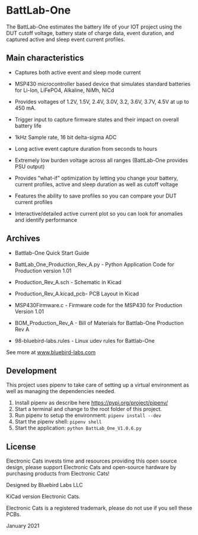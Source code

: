 # BattLab-One
The BattLab-One estimates the battery life of your IOT project using the DUT cutoff voltage, battery state of charge data, event duration, and captured active and sleep event current profiles.

## Main characteristics 

- Captures both active event and sleep mode current

- MSP430 microcontroller based device that simulates standard batteries for Li-Ion, LiFePO4, Alkaline, NiMh, NiCd

- Provides voltages of 1.2V, 1.5V, 2.4V, 3.0V, 3.2, 3.6V, 3.7V, 4.5V at up to 450 mA.

- Trigger input to capture firmware states and their impact on overall battery life

- 1kHz Sample rate, 16 bit delta-sigma ADC

- Long active event capture duration from seconds to hours

- Extremely low burden voltage across all ranges (BattLab-One provides PSU output)

- Provides “what-if” optimization by letting you change your battery, current profiles, active and sleep duration as well as cutoff voltage

- Features the ability to save profiles so you can compare your DUT current profiles

- Interactive/detailed active current plot so you can look for anomalies and identify performance

## Archives
  - Battlab-One Quick Start Guide

  - BattLab_One_Production_Rev_A.py - Python Application Code for Production version 1.01

  - Production_Rev_A.sch - Schematic in Kicad

  - Production_Rev_A.kicad_pcb- PCB Layout in Kicad 

  - MSP430Firmware.c - Firmware code for the MSP430 for Production Version 1.01

  - BOM_Production_Rev_A - Bill of Materials for Battlab-One Production Rev A

  - 98-bluebird-labs.rules - Linux udev rules for Battlab-One

  See more at www.bluebird-labs.com

## Development

This project uses pipenv to take care of setting up a virtual environment as well as managing the dependencies needed.

1. Install pipenv as describe here https://pypi.org/project/pipenv/
2. Start a terminal and change to the root folder of this project.
3. Run pipenv to setup the environment: `pipenv install --dev`
4. Start the pipenv shell: `pipenv shell`
5. Start the application: `python BattLab_One_V1.0.6.py`

## License 
Electronic Cats invests time and resources providing this open source design, please support Electronic Cats and open-source hardware by purchasing products from Electronic Cats!

Designed by Bluebird Labs LLC

KiCad version Electronic Cats.

Electronic Cats is a registered trademark, please do not use if you sell these PCBs.

January 2021

